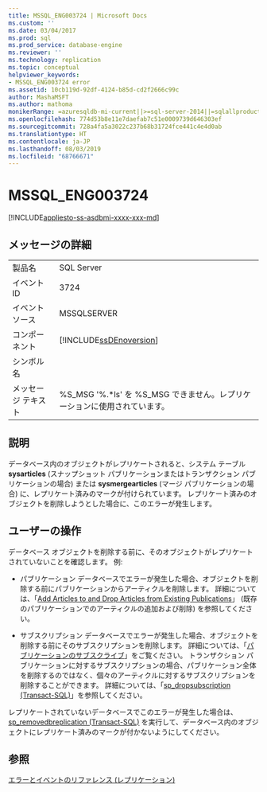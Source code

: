 ```yaml
---
title: MSSQL_ENG003724 | Microsoft Docs
ms.custom: ''
ms.date: 03/04/2017
ms.prod: sql
ms.prod_service: database-engine
ms.reviewer: ''
ms.technology: replication
ms.topic: conceptual
helpviewer_keywords:
- MSSQL_ENG003724 error
ms.assetid: 10cb119d-92df-4124-b85d-cd2f2666c99c
author: MashaMSFT
ms.author: mathoma
monikerRange: =azuresqldb-mi-current||>=sql-server-2014||=sqlallproducts-allversions
ms.openlocfilehash: 774d53b8e11e7daefab7c51e0009739d646303ef
ms.sourcegitcommit: 728a4fa5a3022c237b68b31724fce441c4e4d0ab
ms.translationtype: HT
ms.contentlocale: ja-JP
ms.lasthandoff: 08/03/2019
ms.locfileid: "68766671"
---
```

# <a name="mssqleng003724"></a>MSSQL_ENG003724
[!INCLUDE[appliesto-ss-asdbmi-xxxx-xxx-md](../../includes/appliesto-ss-asdbmi-xxxx-xxx-md.md)]
    
## <a name="message-details"></a>メッセージの詳細  
  
|||  
|-|-|  
|製品名|SQL Server|  
|イベント ID|3724|  
|イベント ソース|MSSQLSERVER|  
|コンポーネント|[!INCLUDE[ssDEnoversion](../../includes/ssdenoversion-md.md)]|  
|シンボル名||  
|メッセージ テキスト|%S_MSG '%.*ls' を %S_MSG できません。レプリケーションに使用されています。|  
  
## <a name="explanation"></a>説明  
 データベース内のオブジェクトがレプリケートされると、システム テーブル **sysarticles** (スナップショット パブリケーションまたはトランザクション パブリケーションの場合) または **sysmergearticles** (マージ パブリケーションの場合) に、レプリケート済みのマークが付けられています。 レプリケート済みのオブジェクトを削除しようとした場合に、このエラーが発生します。  
  
## <a name="user-action"></a>ユーザーの操作  
 データベース オブジェクトを削除する前に、そのオブジェクトがレプリケートされていないことを確認します。 例:  
  
-   パブリケーション データベースでエラーが発生した場合、オブジェクトを削除する前にパブリケーションからアーティクルを削除します。 詳細については、「[Add Articles to and Drop Articles from Existing Publications](../../relational-databases/replication/publish/add-articles-to-and-drop-articles-from-existing-publications.md)」 (既存のパブリケーションでのアーティクルの追加および削除) を参照してください。  
  
-   サブスクリプション データベースでエラーが発生した場合、オブジェクトを削除する前にそのサブスクリプションを削除します。 詳細については、「[パブリケーションのサブスクライブ](../../relational-databases/replication/subscribe-to-publications.md)」をご覧ください。 トランザクション パブリケーションに対するサブスクリプションの場合、パブリケーション全体を削除するのではなく、個々のアーティクルに対するサブスクリプションを削除することができます。 詳細については、「[sp_dropsubscription &#40;Transact-SQL&#41;](../../relational-databases/system-stored-procedures/sp-dropsubscription-transact-sql.md)」を参照してください。  
  
 レプリケートされていないデータベースでこのエラーが発生した場合は、[sp_removedbreplication &#40;Transact-SQL&#41;](../../relational-databases/system-stored-procedures/sp-removedbreplication-transact-sql.md) を実行して、データベース内のオブジェクトにレプリケート済みのマークが付かないようにしてください。  
  
## <a name="see-also"></a>参照  
 [エラーとイベントのリファレンス &#40;レプリケーション&#41;](../../relational-databases/replication/errors-and-events-reference-replication.md)  
  
  
